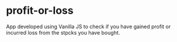 # profit-or-loss
 App developed using Vanilla JS to check if you have gained profit or incurred loss from the stpcks you have bought.
